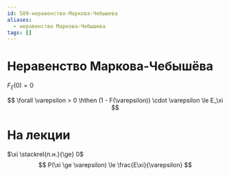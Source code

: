 ```yaml
---
id: 589-неравенство-Маркова-Чебышева
aliases:
  - неравенство Маркова-Чебышева
tags: []
---
```


# Неравенство Маркова-Чебышёва

$F_\xi(0) = 0$

$$
\forall \varepsilon > 0 \hthen (1 - F(\varepsilon)) \cdot \varepsilon \le E_\xi
$$

# На лекции
$\xi \stackrel{п.н.}{\ge} 0$
$$
P(\xi \ge \varepsilon) \le \frac{E\xi}{\varepsilon}
$$
